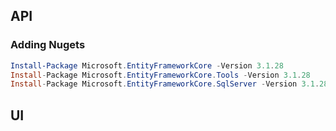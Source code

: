 ## API

### Adding Nugets
```powershell
Install-Package Microsoft.EntityFrameworkCore -Version 3.1.28
Install-Package Microsoft.EntityFrameworkCore.Tools -Version 3.1.28
Install-Package Microsoft.EntityFrameworkCore.SqlServer -Version 3.1.28
```

## UI